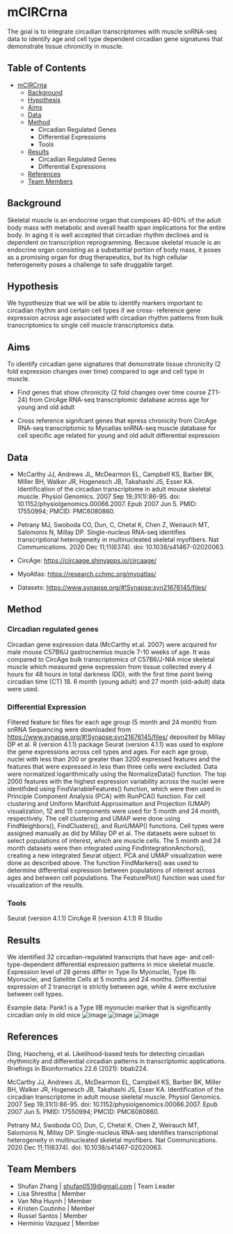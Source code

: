 # mCIRCrna
The goal is to integrate circadian transcriptomes with muscle snRNA-seq data to identify age and cell type dependent circadian gene signatures that demonstrate tissue chronicity in muscle.


## Table of Contents

- [mCIRCrna](#team-repo-template)
    - [Background](#background)
    - [Hypothesis](#hypothesis)
    - [Aims](#aims)
    - [Data](#data)
    - [Method](#method)
        - Circadian Regulated Genes
        - Differential Expressions
        - Tools
    - [Results](#results)
        - Circadian Regulated Genes
        - Differential Expressions
    - [References](#references)
    - [Team Members](#team-members)

## Background

Skeletal muscle is an endocrine organ that composes 40-60% of the adult body mass with  metabolic and overall health span implications for the entire body. In aging it is well accepted that circadian rhythm declines and is dependent on transcription reprogramming. Because skeletal muscle is an endocrine organ consisting as a substantial portion of body mass, it poses as a promising organ for drug therapeutics, but its high cellular heterogeneity poses a challenge to safe druggable target. 

## Hypothesis

We hypothesize that we will be able to identify markers important to circadian rhythm and certain cell types if we cross- reference gene expression across age associated with circadian rhythm patterns from bulk transcriptomics to single cell muscle transcriptomics data.


## Aims

To identify circadian gene signatures that demonstrate tissue chronicity (2 fold expression changes over time) compared to age and cell type in muscle.

- Find genes that show chronicity (2 fold changes over time course ZT1-24) from CircAge RNA-seq transcriptomic database across age for young and old adult

- Cross reference signifcant genes that epress chronicity from CircAge RNA-seq transcriptomic to Myoatlas snRNA-seq muscle database for cell specific age related for young and old adult differential expression

## Data

- McCarthy JJ, Andrews JL, McDearmon EL, Campbell KS, Barber BK, Miller BH, Walker JR, Hogenesch JB, Takahashi JS, Esser KA. Identification of the circadian transcriptome in adult mouse skeletal muscle. Physiol Genomics. 2007 Sep 19;31(1):86-95. doi: 10.1152/physiolgenomics.00066.2007. Epub 2007 Jun 5. PMID: 17550994; PMCID: PMC6080860.

- Petrany MJ, Swoboda CO, Dun, C, Chetal K, Chen Z, Weirauch MT, Salomonis N, Millay DP. Single-nucleus RNA-seq identifies transcriptional heterogeneity in multinucleated skeletal myofibers. Nat Communications. 2020 Dec 11;11(6374). doi: 10.1038/s41467-02020063.

- CircAge: https://circaage.shinyapps.io/circaage/

- MyoAtlas: https://research.cchmc.org/myoatlas/

- Datasets: https://www.synapse.org/#!Synapse:syn21676145/files/

## Method

### Circadian regulated genes
Circadian gene expression data (McCarthy et.al. 2007) were acquired for male mouse C57B6/J gastrocnemius muscle 7-10 weeks of age. It was compared to CircAge bulk transcriptomics of C57B6/J-NIA mice skeletal muscle which measured gene expression from tissue collected every 4 hours for 48 hours in total darkness (DD), with the first time point being circadian time (CT) 18. 6 month (young adult) and 27 month (old-adult) data were used.

### Differential Expression
Filtered feature bc files for each age group (5 month and 24 month) from snRNA Sequencing were downloaded from https://www.synapse.org/#!Synapse:syn21676145/files/ deposited by Millay DP et al. R (version 4.1.1) package Seurat (version 4.1.1) was used to explore the gene expressions across cell types and ages. For each age group, nuclei with less than 200 or greater than 3200 expressed features and the features that were expressed in less than three cells were excluded. Data were normalized logarithmically using the NormalizeData() function. The top 2000 features with the highest expression variability across the nuclei were identifided using FindVariableFeatures() function, which were then used in Principle Component Analysis (PCA) with RunPCA() function. For cell clustering and Uniform Manifold Approximation and Projection (UMAP) visualization, 12 and 15 components were used for 5 month and 24 month, respectively. The cell clustering and UMAP were done using FindNeighbors(), FindClusters(), and RunUMAP() functions. Cell types were assigned manually as did by Millay DP et al. The datasets were subset to select populations of interest, which are muscle cells. 
The 5 month and 24 month datasets were then integrated using FindIntegrationAnchors(), creating a new integrated Seurat object. PCA and UMAP visualization were done as described above. The function FindMarkers() was used to determine differential expression between populations of interest across ages and between cell populations. The FeaturePlot() function was used for visualization of the results. 


### Tools
Seurat (version 4.1.1)
CircAge
R (version 4.1.1)
R Studio

## Results
We identified 32 circadian-regulated transcripts that have age- and cell-type-dependent differential expression patterns in mice skeletal muscle. Expression level of 28 genes differ in Type IIx Myonuclei, Type IIb Myonuclei, and Satellite Cells at 5 months and 24 months. Differential expression of 2 transcript is strictly between age, while 4 were exclusive between cell types.

Example data: Pank1 is a Type IIB myonuclei marker that is significantly circadian only in old mice
![image](https://user-images.githubusercontent.com/107160194/183271995-ffd29786-3719-4034-b519-2aa3e0401c2f.png)
![image](https://user-images.githubusercontent.com/107160194/183272331-ee82a2fe-1cbe-43b4-baea-782a096e4c5f.png)
![image](https://user-images.githubusercontent.com/107160194/183272349-5fc39aa2-7685-4ed9-8342-b4c4414c1554.png)

## References
Ding, Haocheng, et al. Likelihood-based tests for detecting circadian rhythmicity and differential circadian patterns in transcriptomic applications. Briefings in Bioinformatics 22.6 (2021): bbab224.

McCarthy JJ, Andrews JL, McDearmon EL, Campbell KS, Barber BK, Miller BH, Walker JR, Hogenesch JB, Takahashi JS, Esser KA. Identification of the circadian transcriptome in adult mouse skeletal muscle. Physiol Genomics. 2007 Sep 19;31(1):86-95. doi: 10.1152/physiolgenomics.00066.2007. Epub 2007 Jun 5. PMID: 17550994; PMCID: PMC6080860.

Petrany MJ, Swoboda CO, Dun, C, Chetal K, Chen Z, Weirauch MT, Salomonis N, Millay DP. Single-nucleus RNA-seq identifies transcriptional heterogeneity in multinucleated skeletal myofibers. Nat Communications. 2020 Dec 11;11(6374). doi: 10.1038/s41467-02020063.

## Team Members

- Shufan Zhang | shufan0519@gmail.com | Team Leader  
- Lisa Shrestha | Member
- Van Nha Huynh | Member
- Kristen Coutinho | Member
- Russel Santos | Member
- Herminio Vazquez | Member

